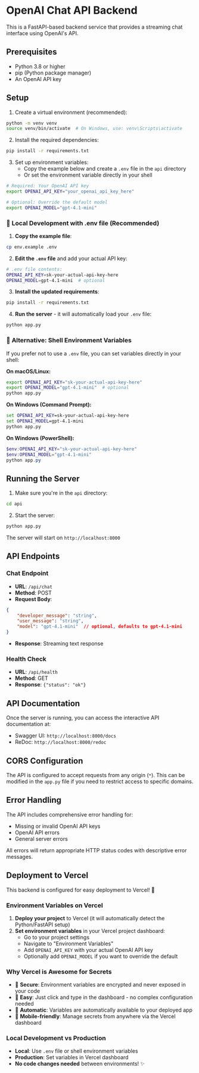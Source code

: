 # OpenAI Chat API Backend

This is a FastAPI-based backend service that provides a streaming chat interface using OpenAI's API.

## Prerequisites

- Python 3.8 or higher
- pip (Python package manager)
- An OpenAI API key

## Setup

1. Create a virtual environment (recommended):
```bash
python -m venv venv
source venv/bin/activate  # On Windows, use: venv\Scripts\activate
```

2. Install the required dependencies:
```bash
pip install -r requirements.txt
```

3. Set up environment variables:
   - Copy the example below and create a `.env` file in the `api` directory
   - Or set the environment variable directly in your shell

```bash
# Required: Your OpenAI API key
export OPENAI_API_KEY="your_openai_api_key_here"

# Optional: Override the default model
export OPENAI_MODEL="gpt-4.1-mini"
```

### 🚀 **Local Development with .env file (Recommended)**

1. **Copy the example file**:
```bash
cp env.example .env
```

2. **Edit the `.env` file** and add your actual API key:
```bash
# .env file contents:
OPENAI_API_KEY=sk-your-actual-api-key-here
OPENAI_MODEL=gpt-4.1-mini  # optional
```

3. **Install the updated requirements**:
```bash
pip install -r requirements.txt
```

4. **Run the server** - it will automatically load your `.env` file:
```bash
python app.py
```

### 🔧 **Alternative: Shell Environment Variables**

If you prefer not to use a `.env` file, you can set variables directly in your shell:

**On macOS/Linux:**
```bash
export OPENAI_API_KEY="sk-your-actual-api-key-here"
export OPENAI_MODEL="gpt-4.1-mini"  # optional
python app.py
```

**On Windows (Command Prompt):**
```cmd
set OPENAI_API_KEY=sk-your-actual-api-key-here
set OPENAI_MODEL=gpt-4.1-mini
python app.py
```

**On Windows (PowerShell):**
```powershell
$env:OPENAI_API_KEY="sk-your-actual-api-key-here"
$env:OPENAI_MODEL="gpt-4.1-mini"
python app.py
```

## Running the Server

1. Make sure you're in the `api` directory:
```bash
cd api
```

2. Start the server:
```bash
python app.py
```

The server will start on `http://localhost:8000`

## API Endpoints

### Chat Endpoint
- **URL**: `/api/chat`
- **Method**: POST
- **Request Body**:
```json
{
    "developer_message": "string",
    "user_message": "string",
    "model": "gpt-4.1-mini"  // optional, defaults to gpt-4.1-mini
}
```
- **Response**: Streaming text response

### Health Check
- **URL**: `/api/health`
- **Method**: GET
- **Response**: `{"status": "ok"}`

## API Documentation

Once the server is running, you can access the interactive API documentation at:
- Swagger UI: `http://localhost:8000/docs`
- ReDoc: `http://localhost:8000/redoc`

## CORS Configuration

The API is configured to accept requests from any origin (`*`). This can be modified in the `app.py` file if you need to restrict access to specific domains.

## Error Handling

The API includes comprehensive error handling for:
- Missing or invalid OpenAI API keys
- OpenAI API errors
- General server errors

All errors will return appropriate HTTP status codes with descriptive error messages.

## Deployment to Vercel

This backend is configured for easy deployment to Vercel! 🚀

### Environment Variables on Vercel

1. **Deploy your project** to Vercel (it will automatically detect the Python/FastAPI setup)
2. **Set environment variables** in your Vercel project dashboard:
   - Go to your project settings
   - Navigate to "Environment Variables"
   - Add `OPENAI_API_KEY` with your actual OpenAI API key
   - Optionally add `OPENAI_MODEL` if you want to override the default

### Why Vercel is Awesome for Secrets

- 🔐 **Secure**: Environment variables are encrypted and never exposed in your code
- 🚀 **Easy**: Just click and type in the dashboard - no complex configuration needed
- 🔄 **Automatic**: Variables are automatically available to your deployed app
- 📱 **Mobile-friendly**: Manage secrets from anywhere via the Vercel dashboard

### Local Development vs Production

- **Local**: Use `.env` file or shell environment variables
- **Production**: Set variables in Vercel dashboard
- **No code changes needed** between environments! ✨ 